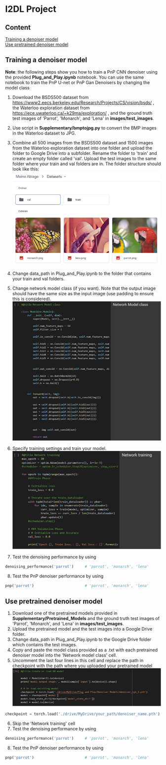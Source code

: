 # I2DL Project

## Content

[Training a denoiser model](#training-a-denoiser-model) <br/>
[Use pretrained denoiser model](#use-pretrained-denoiser-model) <br/>

## Training a denoiser model
**Note**: the following steps show you how to train a PnP CNN denoiser using the provided **Plug_and_Play.ipynb** notebook. You can use the same notebook to train the PnP U-net or PnP Gan Denoisers by changing the model class

1) Download the BSDS500 dataset from https://www2.eecs.berkeley.edu/Research/Projects/CS/vision/bsds/ , the Waterloo exploration dataset from https://ece.uwaterloo.ca/~k29ma/exploration/ , and the ground truth test images of 'Parrot', 'Monarch', and 'Lena' in **images/test_images**. 
2) Use script in **Supplementary/bmptojpg.py** to convert the BMP images in the Waterloo dataset to JPG.
3) Combine all 500 images from the BSDS500 dataset and 1500 images from the Waterloo exploration dataset into one folder and upload the folder to Google Drive into a subfolder.  Rename the folder to 'train' and create an empty folder called 'val'. Upload the test images to the same folder where your train and val folders are in. The folder structure should look like this:
![](images/folder_structure.png?raw=true)
4) Change data_path in Plug_and_Play.ipynb to the folder that contains your train and val folders.
5) Change network model class (if you want). Note that the output image should have the same size as the input image (use padding to ensure this is considered).
![](images/nn_class.png?raw=true)
6) Specify training settings and train your model.
![](images/specify_training_settings.png?raw=true) 

7) Test the denoising performance by using
```python
denoising_performance('parrot')     # 'parrot', 'monarch', 'lena'
```
8) Test the PnP denoiser performance by using
```python
pnp('parrot')                       # 'parrot', 'monarch', 'lena'
```

## Use pretrained denoiser model

1) Download one of the pretrained models provided in **Supplementary/Pretrained_Models** and the ground truth test images of 'Parrot', 'Monarch', and 'Lena' in **images/test_images**.
2) Upload the pretrained model and the test images into a Google Drive folder.
3) Change data_path in Plug_and_Play.ipynb to the Google Drive folder which contains the test images.
4) Copy and paste the model class provided as a .txt with each pretrained denoiser model into the 'Network model class' cell.
5) Uncomment the last four lines in this cell and replace the path in checkpoint with the path where you uploaded your pretrained model
![](images/Load_NN_Model.png?raw=true)
```python
checkpoint = torch.load('./drive/MyDrive/your_path/denoiser_name.pth')
```
6) Skip the 'Network training' cell
7) Test the denoising performance by using
```python
denoising_performance('parrot')     # 'parrot', 'monarch', 'lena'
```
8) Test the PnP denoiser performance by using
```python
pnp('parrot')                       # 'parrot', 'monarch', 'lena'
``` 

